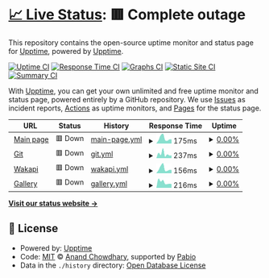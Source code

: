 # [📈 Live Status](https://status.svo.lol): <!--live status--> **🟥 Complete outage**

This repository contains the open-source uptime monitor and status page for [Upptime](https://upptime.js.org), powered by [Upptime](https://github.com/upptime/upptime).

[![Uptime CI](https://github.com/lenchq/status/workflows/Uptime%20CI/badge.svg)](https://github.com/lenchq/status/actions?query=workflow%3A%22Uptime+CI%22)
[![Response Time CI](https://github.com/lenchq/status/workflows/Response%20Time%20CI/badge.svg)](https://github.com/lenchq/status/actions?query=workflow%3A%22Response+Time+CI%22)
[![Graphs CI](https://github.com/lenchq/status/workflows/Graphs%20CI/badge.svg)](https://github.com/lenchq/status/actions?query=workflow%3A%22Graphs+CI%22)
[![Static Site CI](https://github.com/lenchq/status/workflows/Static%20Site%20CI/badge.svg)](https://github.com/lenchq/status/actions?query=workflow%3A%22Static+Site+CI%22)
[![Summary CI](https://github.com/lenchq/status/workflows/Summary%20CI/badge.svg)](https://github.com/lenchq/status/actions?query=workflow%3A%22Summary+CI%22)

With [Upptime](https://upptime.js.org), you can get your own unlimited and free uptime monitor and status page, powered entirely by a GitHub repository. We use [Issues](https://github.com/upptime/upptime/issues) as incident reports, [Actions](https://github.com/lenchq/status/actions) as uptime monitors, and [Pages](https://status.svo.lol) for the status page.

<!--start: status pages-->
<!-- This summary is generated by Upptime (https://github.com/upptime/upptime) -->
<!-- Do not edit this manually, your changes will be overwritten -->
<!-- prettier-ignore -->
| URL | Status | History | Response Time | Uptime |
| --- | ------ | ------- | ------------- | ------ |
| <img alt="" src="https://icons.duckduckgo.com/ip3/svo.lol.ico" height="13"> [Main page](https://svo.lol) | 🟥 Down | [main-page.yml](https://github.com/lenchq/status/commits/HEAD/history/main-page.yml) | <details><summary><img alt="Response time graph" src="./graphs/main-page/response-time-week.png" height="20"> 175ms</summary><br><a href="https://status.svo.lol/history/main-page"><img alt="Response time 413" src="https://img.shields.io/endpoint?url=https%3A%2F%2Fraw.githubusercontent.com%2Flenchq%2Fstatus%2FHEAD%2Fapi%2Fmain-page%2Fresponse-time.json"></a><br><a href="https://status.svo.lol/history/main-page"><img alt="24-hour response time 142" src="https://img.shields.io/endpoint?url=https%3A%2F%2Fraw.githubusercontent.com%2Flenchq%2Fstatus%2FHEAD%2Fapi%2Fmain-page%2Fresponse-time-day.json"></a><br><a href="https://status.svo.lol/history/main-page"><img alt="7-day response time 175" src="https://img.shields.io/endpoint?url=https%3A%2F%2Fraw.githubusercontent.com%2Flenchq%2Fstatus%2FHEAD%2Fapi%2Fmain-page%2Fresponse-time-week.json"></a><br><a href="https://status.svo.lol/history/main-page"><img alt="30-day response time 194" src="https://img.shields.io/endpoint?url=https%3A%2F%2Fraw.githubusercontent.com%2Flenchq%2Fstatus%2FHEAD%2Fapi%2Fmain-page%2Fresponse-time-month.json"></a><br><a href="https://status.svo.lol/history/main-page"><img alt="1-year response time 413" src="https://img.shields.io/endpoint?url=https%3A%2F%2Fraw.githubusercontent.com%2Flenchq%2Fstatus%2FHEAD%2Fapi%2Fmain-page%2Fresponse-time-year.json"></a></details> | <details><summary><a href="https://status.svo.lol/history/main-page">0.00%</a></summary><a href="https://status.svo.lol/history/main-page"><img alt="All-time uptime 1.45%" src="https://img.shields.io/endpoint?url=https%3A%2F%2Fraw.githubusercontent.com%2Flenchq%2Fstatus%2FHEAD%2Fapi%2Fmain-page%2Fuptime.json"></a><br><a href="https://status.svo.lol/history/main-page"><img alt="24-hour uptime 0.00%" src="https://img.shields.io/endpoint?url=https%3A%2F%2Fraw.githubusercontent.com%2Flenchq%2Fstatus%2FHEAD%2Fapi%2Fmain-page%2Fuptime-day.json"></a><br><a href="https://status.svo.lol/history/main-page"><img alt="7-day uptime 0.00%" src="https://img.shields.io/endpoint?url=https%3A%2F%2Fraw.githubusercontent.com%2Flenchq%2Fstatus%2FHEAD%2Fapi%2Fmain-page%2Fuptime-week.json"></a><br><a href="https://status.svo.lol/history/main-page"><img alt="30-day uptime 0.00%" src="https://img.shields.io/endpoint?url=https%3A%2F%2Fraw.githubusercontent.com%2Flenchq%2Fstatus%2FHEAD%2Fapi%2Fmain-page%2Fuptime-month.json"></a><br><a href="https://status.svo.lol/history/main-page"><img alt="1-year uptime 1.45%" src="https://img.shields.io/endpoint?url=https%3A%2F%2Fraw.githubusercontent.com%2Flenchq%2Fstatus%2FHEAD%2Fapi%2Fmain-page%2Fuptime-year.json"></a></details>
| <img alt="" src="https://icons.duckduckgo.com/ip3/git.svo.lol.ico" height="13"> [Git](https://git.svo.lol) | 🟥 Down | [git.yml](https://github.com/lenchq/status/commits/HEAD/history/git.yml) | <details><summary><img alt="Response time graph" src="./graphs/git/response-time-week.png" height="20"> 237ms</summary><br><a href="https://status.svo.lol/history/git"><img alt="Response time 606" src="https://img.shields.io/endpoint?url=https%3A%2F%2Fraw.githubusercontent.com%2Flenchq%2Fstatus%2FHEAD%2Fapi%2Fgit%2Fresponse-time.json"></a><br><a href="https://status.svo.lol/history/git"><img alt="24-hour response time 153" src="https://img.shields.io/endpoint?url=https%3A%2F%2Fraw.githubusercontent.com%2Flenchq%2Fstatus%2FHEAD%2Fapi%2Fgit%2Fresponse-time-day.json"></a><br><a href="https://status.svo.lol/history/git"><img alt="7-day response time 237" src="https://img.shields.io/endpoint?url=https%3A%2F%2Fraw.githubusercontent.com%2Flenchq%2Fstatus%2FHEAD%2Fapi%2Fgit%2Fresponse-time-week.json"></a><br><a href="https://status.svo.lol/history/git"><img alt="30-day response time 174" src="https://img.shields.io/endpoint?url=https%3A%2F%2Fraw.githubusercontent.com%2Flenchq%2Fstatus%2FHEAD%2Fapi%2Fgit%2Fresponse-time-month.json"></a><br><a href="https://status.svo.lol/history/git"><img alt="1-year response time 606" src="https://img.shields.io/endpoint?url=https%3A%2F%2Fraw.githubusercontent.com%2Flenchq%2Fstatus%2FHEAD%2Fapi%2Fgit%2Fresponse-time-year.json"></a></details> | <details><summary><a href="https://status.svo.lol/history/git">0.00%</a></summary><a href="https://status.svo.lol/history/git"><img alt="All-time uptime 37.12%" src="https://img.shields.io/endpoint?url=https%3A%2F%2Fraw.githubusercontent.com%2Flenchq%2Fstatus%2FHEAD%2Fapi%2Fgit%2Fuptime.json"></a><br><a href="https://status.svo.lol/history/git"><img alt="24-hour uptime 0.00%" src="https://img.shields.io/endpoint?url=https%3A%2F%2Fraw.githubusercontent.com%2Flenchq%2Fstatus%2FHEAD%2Fapi%2Fgit%2Fuptime-day.json"></a><br><a href="https://status.svo.lol/history/git"><img alt="7-day uptime 0.00%" src="https://img.shields.io/endpoint?url=https%3A%2F%2Fraw.githubusercontent.com%2Flenchq%2Fstatus%2FHEAD%2Fapi%2Fgit%2Fuptime-week.json"></a><br><a href="https://status.svo.lol/history/git"><img alt="30-day uptime 0.00%" src="https://img.shields.io/endpoint?url=https%3A%2F%2Fraw.githubusercontent.com%2Flenchq%2Fstatus%2FHEAD%2Fapi%2Fgit%2Fuptime-month.json"></a><br><a href="https://status.svo.lol/history/git"><img alt="1-year uptime 37.12%" src="https://img.shields.io/endpoint?url=https%3A%2F%2Fraw.githubusercontent.com%2Flenchq%2Fstatus%2FHEAD%2Fapi%2Fgit%2Fuptime-year.json"></a></details>
| <img alt="" src="https://icons.duckduckgo.com/ip3/waka.svo.lol.ico" height="13"> [Wakapi](https://waka.svo.lol) | 🟥 Down | [wakapi.yml](https://github.com/lenchq/status/commits/HEAD/history/wakapi.yml) | <details><summary><img alt="Response time graph" src="./graphs/wakapi/response-time-week.png" height="20"> 156ms</summary><br><a href="https://status.svo.lol/history/wakapi"><img alt="Response time 490" src="https://img.shields.io/endpoint?url=https%3A%2F%2Fraw.githubusercontent.com%2Flenchq%2Fstatus%2FHEAD%2Fapi%2Fwakapi%2Fresponse-time.json"></a><br><a href="https://status.svo.lol/history/wakapi"><img alt="24-hour response time 113" src="https://img.shields.io/endpoint?url=https%3A%2F%2Fraw.githubusercontent.com%2Flenchq%2Fstatus%2FHEAD%2Fapi%2Fwakapi%2Fresponse-time-day.json"></a><br><a href="https://status.svo.lol/history/wakapi"><img alt="7-day response time 156" src="https://img.shields.io/endpoint?url=https%3A%2F%2Fraw.githubusercontent.com%2Flenchq%2Fstatus%2FHEAD%2Fapi%2Fwakapi%2Fresponse-time-week.json"></a><br><a href="https://status.svo.lol/history/wakapi"><img alt="30-day response time 133" src="https://img.shields.io/endpoint?url=https%3A%2F%2Fraw.githubusercontent.com%2Flenchq%2Fstatus%2FHEAD%2Fapi%2Fwakapi%2Fresponse-time-month.json"></a><br><a href="https://status.svo.lol/history/wakapi"><img alt="1-year response time 490" src="https://img.shields.io/endpoint?url=https%3A%2F%2Fraw.githubusercontent.com%2Flenchq%2Fstatus%2FHEAD%2Fapi%2Fwakapi%2Fresponse-time-year.json"></a></details> | <details><summary><a href="https://status.svo.lol/history/wakapi">0.00%</a></summary><a href="https://status.svo.lol/history/wakapi"><img alt="All-time uptime 34.77%" src="https://img.shields.io/endpoint?url=https%3A%2F%2Fraw.githubusercontent.com%2Flenchq%2Fstatus%2FHEAD%2Fapi%2Fwakapi%2Fuptime.json"></a><br><a href="https://status.svo.lol/history/wakapi"><img alt="24-hour uptime 0.00%" src="https://img.shields.io/endpoint?url=https%3A%2F%2Fraw.githubusercontent.com%2Flenchq%2Fstatus%2FHEAD%2Fapi%2Fwakapi%2Fuptime-day.json"></a><br><a href="https://status.svo.lol/history/wakapi"><img alt="7-day uptime 0.00%" src="https://img.shields.io/endpoint?url=https%3A%2F%2Fraw.githubusercontent.com%2Flenchq%2Fstatus%2FHEAD%2Fapi%2Fwakapi%2Fuptime-week.json"></a><br><a href="https://status.svo.lol/history/wakapi"><img alt="30-day uptime 0.00%" src="https://img.shields.io/endpoint?url=https%3A%2F%2Fraw.githubusercontent.com%2Flenchq%2Fstatus%2FHEAD%2Fapi%2Fwakapi%2Fuptime-month.json"></a><br><a href="https://status.svo.lol/history/wakapi"><img alt="1-year uptime 34.77%" src="https://img.shields.io/endpoint?url=https%3A%2F%2Fraw.githubusercontent.com%2Flenchq%2Fstatus%2FHEAD%2Fapi%2Fwakapi%2Fuptime-year.json"></a></details>
| <img alt="" src="https://icons.duckduckgo.com/ip3/gallery.svo.lol.ico" height="13"> [Gallery](https://gallery.svo.lol) | 🟥 Down | [gallery.yml](https://github.com/lenchq/status/commits/HEAD/history/gallery.yml) | <details><summary><img alt="Response time graph" src="./graphs/gallery/response-time-week.png" height="20"> 216ms</summary><br><a href="https://status.svo.lol/history/gallery"><img alt="Response time 462" src="https://img.shields.io/endpoint?url=https%3A%2F%2Fraw.githubusercontent.com%2Flenchq%2Fstatus%2FHEAD%2Fapi%2Fgallery%2Fresponse-time.json"></a><br><a href="https://status.svo.lol/history/gallery"><img alt="24-hour response time 148" src="https://img.shields.io/endpoint?url=https%3A%2F%2Fraw.githubusercontent.com%2Flenchq%2Fstatus%2FHEAD%2Fapi%2Fgallery%2Fresponse-time-day.json"></a><br><a href="https://status.svo.lol/history/gallery"><img alt="7-day response time 216" src="https://img.shields.io/endpoint?url=https%3A%2F%2Fraw.githubusercontent.com%2Flenchq%2Fstatus%2FHEAD%2Fapi%2Fgallery%2Fresponse-time-week.json"></a><br><a href="https://status.svo.lol/history/gallery"><img alt="30-day response time 173" src="https://img.shields.io/endpoint?url=https%3A%2F%2Fraw.githubusercontent.com%2Flenchq%2Fstatus%2FHEAD%2Fapi%2Fgallery%2Fresponse-time-month.json"></a><br><a href="https://status.svo.lol/history/gallery"><img alt="1-year response time 462" src="https://img.shields.io/endpoint?url=https%3A%2F%2Fraw.githubusercontent.com%2Flenchq%2Fstatus%2FHEAD%2Fapi%2Fgallery%2Fresponse-time-year.json"></a></details> | <details><summary><a href="https://status.svo.lol/history/gallery">0.00%</a></summary><a href="https://status.svo.lol/history/gallery"><img alt="All-time uptime 40.58%" src="https://img.shields.io/endpoint?url=https%3A%2F%2Fraw.githubusercontent.com%2Flenchq%2Fstatus%2FHEAD%2Fapi%2Fgallery%2Fuptime.json"></a><br><a href="https://status.svo.lol/history/gallery"><img alt="24-hour uptime 0.00%" src="https://img.shields.io/endpoint?url=https%3A%2F%2Fraw.githubusercontent.com%2Flenchq%2Fstatus%2FHEAD%2Fapi%2Fgallery%2Fuptime-day.json"></a><br><a href="https://status.svo.lol/history/gallery"><img alt="7-day uptime 0.00%" src="https://img.shields.io/endpoint?url=https%3A%2F%2Fraw.githubusercontent.com%2Flenchq%2Fstatus%2FHEAD%2Fapi%2Fgallery%2Fuptime-week.json"></a><br><a href="https://status.svo.lol/history/gallery"><img alt="30-day uptime 0.00%" src="https://img.shields.io/endpoint?url=https%3A%2F%2Fraw.githubusercontent.com%2Flenchq%2Fstatus%2FHEAD%2Fapi%2Fgallery%2Fuptime-month.json"></a><br><a href="https://status.svo.lol/history/gallery"><img alt="1-year uptime 40.58%" src="https://img.shields.io/endpoint?url=https%3A%2F%2Fraw.githubusercontent.com%2Flenchq%2Fstatus%2FHEAD%2Fapi%2Fgallery%2Fuptime-year.json"></a></details>

<!--end: status pages-->

[**Visit our status website →**](https://status.svo.lol)

## 📄 License

- Powered by: [Upptime](https://github.com/upptime/upptime)
- Code: [MIT](./LICENSE) © [Anand Chowdhary](https://anandchowdhary.com), supported by [Pabio](https://pabio.com)
- Data in the `./history` directory: [Open Database License](https://opendatacommons.org/licenses/odbl/1-0/)
